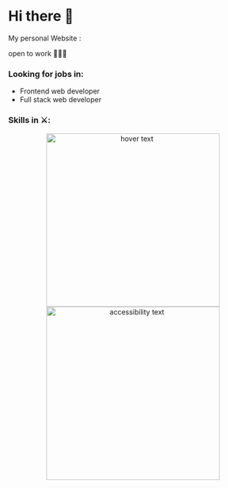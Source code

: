 # Hi there 👋
My personal Website : 

open to work 🎊🎉🎊
### Looking for jobs in:
- Frontend web developer
-	Full stack web developer

### Skills in ⚔️:
<p align="center">
  <img src="https://www.mossawirahmed.com/blog/wp-content/uploads/2017/08/html6_logo.jpg" width="350" title="hover text">
  <img src="your_relative_path_here_number_2_large_name" width="350" alt="accessibility text">
</p>
<!--
**odedmasala/odedMasala** is a ✨ _special_ ✨ repository because its `README.md` (this file) appears on your GitHub profile.

Here are some ideas to get you started:


- 🔭 I’m currently working on ...
- 🌱 I’m currently learning ...
- 👯 I’m looking to collaborate on ...
- 🤔 I’m looking for help with ...
- 💬 Ask me about ...
- 📫 How to reach me: ...
- 😄 Pronouns: ...
- ⚡ Fun fact: ...
-->
